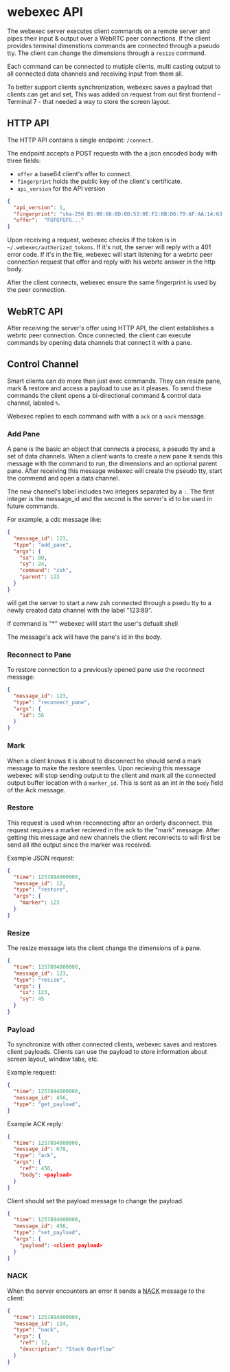 # webexec API

The webexec server executes client commands on a remote server and pipes their
input & output over a WebRTC peer connections.
If the client provides terminal dimenstions commands are connected 
through a pseudo tty. The client can change the dimensions through a `resize`
command.

Each command can be connected to mutiple clients, multi casting output to all 
connected data channels and receiving input from them all.

To better support clients synchronization, webexec saves a payload that 
clients can get and set, This was added on request from out first frontend -
Terminal 7 - that needed a way to store the screen layout.

	
## HTTP API

The HTTP API contains a single endpoint: `/connect`.

The endpoint accepts a POST requests with the a json encoded body with
three fields: 
- `offer` a base64 client's offer to connect. 
- `fingerprint` holds the public key of the client's certificate. 
- `api_version` for the API version
 
```json
{
  "api_version": 1,
  "fingerprint": "sha-256 B5:00:66:8D:0D:53:0E:F2:8B:D6:70:AF:AA:14:63:6F:B7:F7:E9:B0:54:20:FB:5D:5C:1F:33:28:69:51:2C:CD",
  "offer":  "FGFGFGFG..."
}

```

Upon receiving a request, webexec checks if the token is in 
`~/.webexec/autherized_tokens`. If it's not, the server will reply
with a 401 error code.  If it's in the file, webexec will start listening for
a webrtc peer connection request that offer and reply with his webrtc answer
in the http body.

After the client connects, webexec ensure the same fingerprint is used by 
the peer connection.


## WebRTC API

After receiving the server's offer using HTTP API, the client establishes
a webrtc peer connection. Once connected, the client can execute commands 
by opening data channels that connect it with a pane.


## Control Channel

Smart clients can do more than just exec commands. They can resize pane,
mark & restore and access a payload to use as it pleases. To send these commands
the client opens a bi-directional command & control data channel, labeled
`%`.

Webexec replies to each command with with a `ack` or a `nack` message.

### Add Pane

A pane is the basic an object that connects a process, a pseudo tty and a set of 
data channels.  When a client wants to create a new pane it sends this message with the 
command to run, the dimensions and an optional parent pane.
After receiving this message webexec will create the pseudo tty, start 
the commend and open a data channel.

The new channel's label includes two integers separated by a `:`. 
The first integer is the message_id and the second is the server's id to be
used in future commands.

For example, a cdc message like:

```json
{
  "message_id": 123,
  "type": "add_pane",
  "args": {
    "sx": 80,
    "sy": 24,
    "command": "zsh",
    "parent": 123
  }
}
```

will get the server to start a new zsh connected through a psedu tty to a newly
created data channel with the label "123:89". 

If command is "*" webexec willl start the user's defualt shell

The message's ack will have the pane's id in the body.

### Reconnect to  Pane

To restore connection to a previously opened pane use the reconnect message:

```json
{
  "message_id": 123,
  "type": "reconnect_pane",
  "args": {
    "id": 56
  }
}
```

### Mark

When a client knows it is about to disconnect he should send a mark message
to make the restore seemles. Upon recieving this message webexec will stop
sending output to the client and mark all the connected output buffer location
with a `marker_id`. This is sent as an int in the `body` field of the 
Ack message.


### Restore

This request is used when reconnecting after an orderly disconnect.
this request requires a marker recieved in the ack to the "mark" message.
After getting this message and new channels the client reconnects to will first
be send all ithe output since the marker was received.

Example JSON request:

```json
{
  "time": 1257894000000,
  "message_id": 12,
  "type": "restore",
  "args": {
    "marker": 123
  }
}
```

### Resize

The resize message lets the client change the dimensions of a pane.

```json
{
  "time": 1257894000000,
  "message_id": 123,
  "type": "resize",
  "args": {
    "sx": 123,
    "sy": 45
  }
}
```

### Payload

To synchronize with other connected clients, webexec saves and restores client
payloads. Clients can use the payload to store information about screen layout,
window tabs, etc.

Example request:

```json
{
  "time": 1257894000000,
  "message_id": 456,
  "type": "get_payload",
}
```

Example ACK reply:

```json
{
  "time": 1257894000000,
  "message_id": 678,
  "type": "ack",
  "args": {
    "ref": 456,
    "body": <payload>
  }
}
```

Client should set the payload message to change the payload.

```json
{
  "time": 1257894000000,
  "message_id": 456,
  "type": "set_payload",
  "args": {
    "payload": <client payload>
  }
}
```

### NACK

When the server encounters an error it sends a [NACK](https://webrtcglossary.com/nack/) message to the client:


```json
{
  "time": 1257894000000,
  "message_id": 124,
  "type": "nack",
  "args": {
    "ref": 12,
    "description": "Stack Overflow"
  }
}
```

